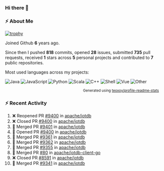 ### Hi there 👋

### :zap: About Me

[![trophy](https://github-profile-trophy.vercel.app/?username=HTHou&theme=onedark)](https://github.com/ryo-ma/github-profile-trophy)
   
Joined Github **6** years ago.

Since then I pushed **818** commits, opened **28** issues, submitted **735** pull requests, received **1** stars across **5** personal projects and contributed to **7** public repositories.

Most used languages across my projects:

![Java](https://img.shields.io/static/v1?style=flat-square&label=%E2%A0%80&color=555&labelColor=%23b07219&message=Java%EF%B8%B194.4%25)
![JavaScript](https://img.shields.io/static/v1?style=flat-square&label=%E2%A0%80&color=555&labelColor=%23f1e05a&message=JavaScript%EF%B8%B11.4%25)
![Python](https://img.shields.io/static/v1?style=flat-square&label=%E2%A0%80&color=555&labelColor=%233572A5&message=Python%EF%B8%B10.7%25)
![Scala](https://img.shields.io/static/v1?style=flat-square&label=%E2%A0%80&color=555&labelColor=%23c22d40&message=Scala%EF%B8%B10.6%25)
![C++](https://img.shields.io/static/v1?style=flat-square&label=%E2%A0%80&color=555&labelColor=%23f34b7d&message=C%2B%2B%EF%B8%B10.6%25)
![Shell](https://img.shields.io/static/v1?style=flat-square&label=%E2%A0%80&color=555&labelColor=%2389e051&message=Shell%EF%B8%B10.4%25)
![Vue](https://img.shields.io/static/v1?style=flat-square&label=%E2%A0%80&color=555&labelColor=%2341b883&message=Vue%EF%B8%B10.3%25)
![Other](https://img.shields.io/static/v1?style=flat-square&label=%E2%A0%80&color=555&labelColor=%23ededed&message=Other%EF%B8%B11.2%25)

<p align="right"><sub>Generated using <a href="https://github.com/marketplace/actions/profile-readme-stats">teoxoy/profile-readme-stats</a></sub></p>


<!--![](https://github.com/HTHou/HTHou/blob/output/github-contribution-grid-snake.svg)-->

<!--![Haonan Hou's github stats](https://github-readme-stats.vercel.app/api?username=HTHou&count_private=true&show_icons=true&theme=onedark)-->

<!--![Haonan Hou's wakatime stats](https://github-readme-stats.vercel.app/api/wakatime?username=HTHou&layout=compact&theme=onedark)-->

<!--![Top Langs](https://github-readme-stats.vercel.app/api/top-langs/?username=HTHou&theme=onedark&layout=compact)-->

### :zap: Recent Activity
<!--START_SECTION:activity-->
1. ❌ Reopened PR [#9400](https://github.com/apache/iotdb/pull/9400) in [apache/iotdb](https://github.com/apache/iotdb)
2. ❌ Closed PR [#9400](https://github.com/apache/iotdb/pull/9400) in [apache/iotdb](https://github.com/apache/iotdb)
3. 🎉 Merged PR [#9401](https://github.com/apache/iotdb/pull/9401) in [apache/iotdb](https://github.com/apache/iotdb)
4. 💪 Opened PR [#9400](https://github.com/apache/iotdb/pull/9400) in [apache/iotdb](https://github.com/apache/iotdb)
5. 🎉 Merged PR [#9361](https://github.com/apache/iotdb/pull/9361) in [apache/iotdb](https://github.com/apache/iotdb)
6. 🎉 Merged PR [#9362](https://github.com/apache/iotdb/pull/9362) in [apache/iotdb](https://github.com/apache/iotdb)
7. 🎉 Merged PR [#9355](https://github.com/apache/iotdb/pull/9355) in [apache/iotdb](https://github.com/apache/iotdb)
8. 🎉 Merged PR [#80](https://github.com/apache/iotdb-client-go/pull/80) in [apache/iotdb-client-go](https://github.com/apache/iotdb-client-go)
9. ❌ Closed PR [#8591](https://github.com/apache/iotdb/pull/8591) in [apache/iotdb](https://github.com/apache/iotdb)
10. 🎉 Merged PR [#9341](https://github.com/apache/iotdb/pull/9341) in [apache/iotdb](https://github.com/apache/iotdb)
<!--END_SECTION:activity-->

<!--
**HTHou/HTHou** is a ✨ _special_ ✨ repository because its `README.md` (this file) appears on your GitHub profile.

Here are some ideas to get you started:

- 🔭 I’m currently working on ...
- 🌱 I’m currently learning ...
- 👯 I’m looking to collaborate on ...
- 🤔 I’m looking for help with ...
- 💬 Ask me about ...
- 📫 How to reach me: ...
- 😄 Pronouns: ...
- ⚡ Fun fact: ...
-->
